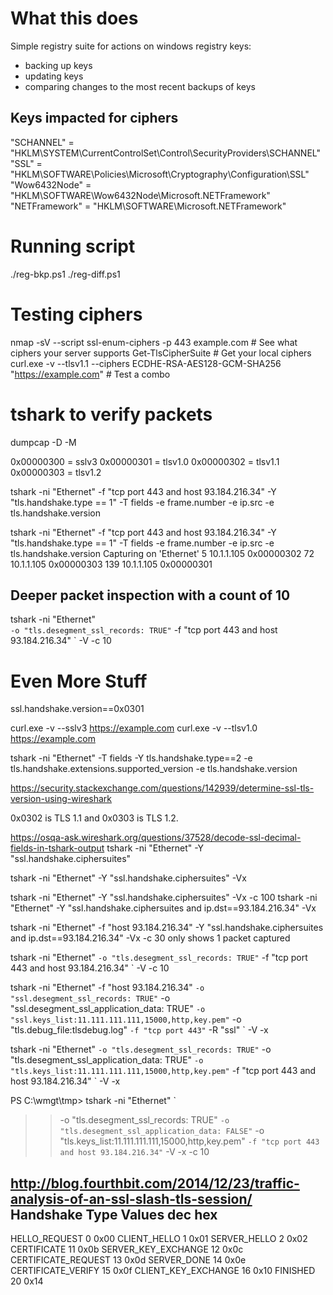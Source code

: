 # What this does
Simple registry suite for actions on windows registry keys:
- backing up keys
- updating keys
- comparing changes to the most recent backups of keys


## Keys impacted for ciphers
"SCHANNEL" = "HKLM\SYSTEM\CurrentControlSet\Control\SecurityProviders\SCHANNEL"
"SSL" = "HKLM\SOFTWARE\Policies\Microsoft\Cryptography\Configuration\SSL"
"Wow6432Node" = "HKLM\SOFTWARE\Wow6432Node\Microsoft\.NETFramework" 
"NETFramework" = "HKLM\SOFTWARE\Microsoft\.NETFramework"


# Running script
./reg-bkp.ps1
./reg-diff.ps1


# Testing ciphers
nmap -sV --script ssl-enum-ciphers -p 443 example.com  # See what ciphers your server supports
Get-TlsCipherSuite  # Get your local ciphers
curl.exe -v --tlsv1.1 --ciphers ECDHE-RSA-AES128-GCM-SHA256 "https://example.com"  # Test a combo


# tshark to verify packets
dumpcap -D -M

0x00000300 = sslv3
0x00000301 = tlsv1.0
0x00000302 = tlsv1.1
0x00000303 = tlsv1.2

tshark  -ni "Ethernet" -f "tcp port 443 and host 93.184.216.34" -Y "tls.handshake.type == 1" -T fields -e frame.number -e ip.src -e tls.handshake.version

tshark  -ni "Ethernet" -f "tcp port 443 and host 93.184.216.34" -Y "tls.handshake.type == 1" -T fields -e frame.number -e ip.src -e tls.handshake.version
Capturing on 'Ethernet'
5       10.1.1.105      0x00000302
72      10.1.1.105      0x00000303
139     10.1.1.105      0x00000301


## Deeper packet inspection with a count of 10 
tshark -ni "Ethernet" `                                                                                                 -o "tls.desegment_ssl_records: TRUE" `                                                                                  -f "tcp port 443 and host 93.184.216.34" `                                                                                -V -c 10   




# Even More Stuff

ssl.handshake.version==0x0301

curl.exe -v --sslv3 https://example.com
curl.exe -v --tlsv1.0 https://example.com



 tshark -ni "Ethernet" -T fields -Y tls.handshake.type==2 -e tls.handshake.extensions.supported_version -e tls.handshake.version

https://security.stackexchange.com/questions/142939/determine-ssl-tls-version-using-wireshark

0x0302 is TLS 1.1 and 0x0303 is TLS 1.2.

https://osqa-ask.wireshark.org/questions/37528/decode-ssl-decimal-fields-in-tshark-output
tshark -ni "Ethernet" -Y "ssl.handshake.ciphersuites"

tshark -ni "Ethernet" -Y "ssl.handshake.ciphersuites" -Vx

tshark -ni "Ethernet" -Y "ssl.handshake.ciphersuites" -Vx -c 100
tshark -ni "Ethernet" -Y "ssl.handshake.ciphersuites and ip.dst==93.184.216.34" -Vx

tshark -ni "Ethernet" -f "host 93.184.216.34" -Y "ssl.handshake.ciphersuites and ip.dst==93.184.216.34" -Vx -c 30
only shows 1 packet captured


tshark -ni "Ethernet" `
-o "tls.desegment_ssl_records: TRUE" `
-f "tcp port 443 and host 93.184.216.34" `
-V -c 10



tshark -ni "Ethernet" -f "host 93.184.216.34" `
-o "ssl.desegment_ssl_records: TRUE" `
-o "ssl.desegment_ssl_application_data: TRUE" `
-o "ssl.keys_list:11.111.111.111,15000,http,key.pem" `
-o "tls.debug_file:tlsdebug.log" `
-f "tcp port 443" `
-R "ssl" `
-V -x


tshark -ni "Ethernet" `
-o "tls.desegment_ssl_records: TRUE" `
-o "tls.desegment_ssl_application_data: TRUE" `
-o "tls.keys_list:11.111.111.111,15000,http,key.pem" `
-f "tcp port 443 and host 93.184.216.34" `
-V -x

PS C:\wmgt\tmp> tshark -ni "Ethernet" `
>> -o "tls.desegment_ssl_records: TRUE" `
>> -o "tls.desegment_ssl_application_data: FALSE" `
>> -o "tls.keys_list:11.111.111.111,15000,http,key.pem" `
>> -f "tcp port 443 and host 93.184.216.34" `
>> -V -x -c 10

http://blog.fourthbit.com/2014/12/23/traffic-analysis-of-an-ssl-slash-tls-session/
  Handshake Type Values    dec      hex
   -------------------------------------
   HELLO_REQUEST              0     0x00
   CLIENT_HELLO               1     0x01
   SERVER_HELLO               2     0x02
   CERTIFICATE               11     0x0b
   SERVER_KEY_EXCHANGE       12     0x0c
   CERTIFICATE_REQUEST       13     0x0d
   SERVER_DONE               14     0x0e
   CERTIFICATE_VERIFY        15     0x0f
   CLIENT_KEY_EXCHANGE       16     0x10
   FINISHED                  20     0x14
